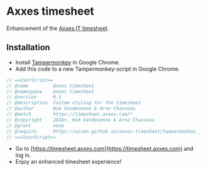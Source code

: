 # Axxes timesheet
Enhancement of the [Axxes IT timesheet](https://timesheet.axxes.com).

## Installation
- Install [Tampermonkey](https://chrome.google.com/webstore/detail/tampermonkey/dhdgffkkebhmkfjojejmpbldmpobfkfo) in Google Chrome.<br />
- Add this code to a new Tampermonkey-script in Google Chrome.
```js
// ==UserScript==
// @name         Axxes timesheet
// @namespace    Axxes timesheet
// @version      0.5
// @description  Custom styling for the timesheet
// @author       Wim Vandevenne & Arno Chauveau
// @match        https://timesheet.axxes.com/*
// @copyright    2016+, Wim Vandevenne & Arno Chauveau
// @grant        none
// @require      https://wiven.github.io/axxes-timesheet/tampermonkey.js
// ==/UserScript==

```
- Go to [https://timesheet.axxes.com](https://timesheet.axxes.com) and log in.
- Enjoy an enhanced timesheet experience!
